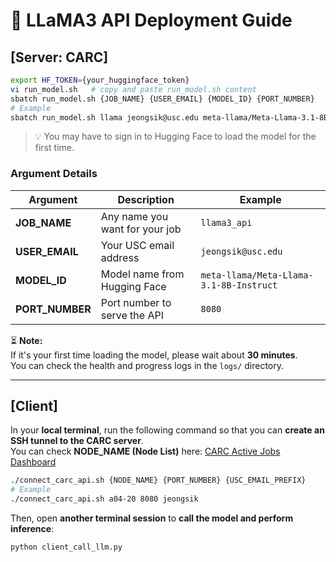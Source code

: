 # 🧠 LLaMA3 API Deployment Guide

## [Server: CARC]

```bash
export HF_TOKEN={your_huggingface_token}
vi run_model.sh   # copy and paste run_model.sh content
sbatch run_model.sh {JOB_NAME} {USER_EMAIL} {MODEL_ID} {PORT_NUMBER}
# Example
sbatch run_model.sh llama jeongsik@usc.edu meta-llama/Meta-Llama-3.1-8B-Instruct 8080
```

> 💡 You may have to sign in to Hugging Face to load the model for the first time.

### Argument Details

| Argument        | Description                    | Example                                 |
| --------------- | ------------------------------ | --------------------------------------- |
| **JOB_NAME**    | Any name you want for your job | `llama3_api`                            |
| **USER_EMAIL**  | Your USC email address         | `jeongsik@usc.edu`                      |
| **MODEL_ID**    | Model name from Hugging Face   | `meta-llama/Meta-Llama-3.1-8B-Instruct` |
| **PORT_NUMBER** | Port number to serve the API   | `8080`                                  |

⏳ **Note:**  
If it's your first time loading the model, please wait about **30 minutes**.  
You can check the health and progress logs in the `logs/` directory.

---

## [Client]

In your **local terminal**, run the following command so that you can **create an SSH tunnel to the CARC server**.  
You can check **NODE_NAME (Node List)** here: [CARC Active Jobs Dashboard](https://ondemand.carc.usc.edu/pun/sys/dashboard/activejobs)

```bash
./connect_carc_api.sh {NODE_NAME} {PORT_NUMBER} {USC_EMAIL_PREFIX}
# Example
./connect_carc_api.sh a04-20 8080 jeongsik
```

Then, open **another terminal session** to **call the model and perform inference**:

```bash
python client_call_llm.py
```
